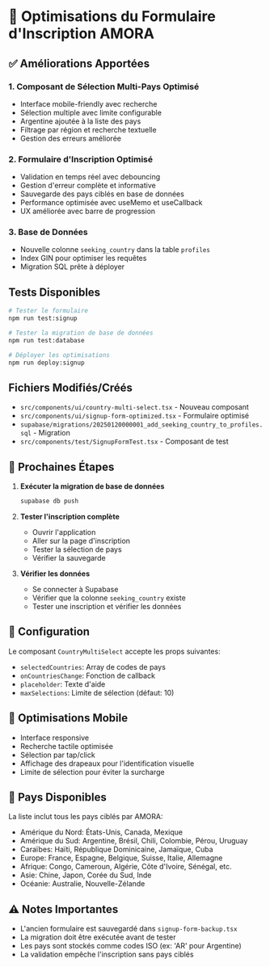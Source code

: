# 🚀 Optimisations du Formulaire d'Inscription AMORA

## ✅ Améliorations Apportées

### 1. **Composant de Sélection Multi-Pays Optimisé**
- Interface mobile-friendly avec recherche
- Sélection multiple avec limite configurable
- Argentine ajoutée à la liste des pays
- Filtrage par région et recherche textuelle
- Gestion des erreurs améliorée

### 2. **Formulaire d'Inscription Optimisé**
- Validation en temps réel avec debouncing
- Gestion d'erreur complète et informative
- Sauvegarde des pays ciblés en base de données
- Performance optimisée avec useMemo et useCallback
- UX améliorée avec barre de progression

### 3. **Base de Données**
- Nouvelle colonne `seeking_country` dans la table `profiles`
- Index GIN pour optimiser les requêtes
- Migration SQL prête à déployer

## Tests Disponibles

```bash
# Tester le formulaire
npm run test:signup

# Tester la migration de base de données
npm run test:database

# Déployer les optimisations
npm run deploy:signup
```

## Fichiers Modifiés/Créés

- `src/components/ui/country-multi-select.tsx` - Nouveau composant
- `src/components/ui/signup-form-optimized.tsx` - Formulaire optimisé
- `supabase/migrations/20250120000001_add_seeking_country_to_profiles.sql` - Migration
- `src/components/test/SignupFormTest.tsx` - Composant de test

## 🚀 Prochaines Étapes

1. **Exécuter la migration de base de données**
   ```bash
   supabase db push
   ```

2. **Tester l'inscription complète**
   - Ouvrir l'application
   - Aller sur la page d'inscription
   - Tester la sélection de pays
   - Vérifier la sauvegarde

3. **Vérifier les données**
   - Se connecter à Supabase
   - Vérifier que la colonne `seeking_country` existe
   - Tester une inscription et vérifier les données

## 🔧 Configuration

Le composant `CountryMultiSelect` accepte les props suivantes:
- `selectedCountries`: Array de codes de pays
- `onCountriesChange`: Fonction de callback
- `placeholder`: Texte d'aide
- `maxSelections`: Limite de sélection (défaut: 10)

## 📱 Optimisations Mobile

- Interface responsive
- Recherche tactile optimisée
- Sélection par tap/click
- Affichage des drapeaux pour l'identification visuelle
- Limite de sélection pour éviter la surcharge

## 🎯 Pays Disponibles

La liste inclut tous les pays ciblés par AMORA:
- Amérique du Nord: États-Unis, Canada, Mexique
- Amérique du Sud: Argentine, Brésil, Chili, Colombie, Pérou, Uruguay
- Caraïbes: Haïti, République Dominicaine, Jamaïque, Cuba
- Europe: France, Espagne, Belgique, Suisse, Italie, Allemagne
- Afrique: Congo, Cameroun, Algérie, Côte d'Ivoire, Sénégal, etc.
- Asie: Chine, Japon, Corée du Sud, Inde
- Océanie: Australie, Nouvelle-Zélande

## ⚠️ Notes Importantes

- L'ancien formulaire est sauvegardé dans `signup-form-backup.tsx`
- La migration doit être exécutée avant de tester
- Les pays sont stockés comme codes ISO (ex: 'AR' pour Argentine)
- La validation empêche l'inscription sans pays ciblés
